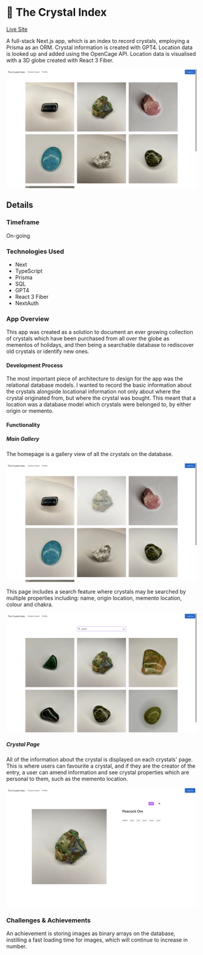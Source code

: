 # 🔮 The Crystal Index

[Live Site](www.crystalindex.co.uk)

A full-stack Next.js app, which is an index to record crystals, employing a Prisma as an ORM. Crystal information is created with GPT4. Location data is looked up and added using the OpenCage API. Location data is visualised with a 3D globe created with React 3 Fiber.

![main gallery]('./../public/project-images/gallery.jpeg)

## Details

### Timeframe

On-going

### Technologies Used

* Next
* TypeScript
* Prisma
* SQL
* GPT4
* React 3 Fiber
* NextAuth

### App Overview

This app was created as a solution to document an ever growing collection of crystals which have been purchased from all over the globe as mementos of holidays, and then being a searchable database to rediscover old crystals or identify new ones.

#### Development Process

The most important piece of architecture to design for the app was the relational database models.
I wanted to record the basic information about the crystals alongside locational information not only about where the crystal originated from, but where the crystal was bought. This meant that a location was a database model which crystals were belonged to, by either origin or memento.

#### Functionality

##### Main Gallery

The homepage is a gallery view of all the crystals on the database.

![main gallery view]('./../public/project-images/gallery-view.jpeg)

This page includes a search feature where crystals may be searched by multiple properties including: name, origin location, memento location, colour and chakra.

![search](./public/project-images/search.jpeg)

##### Crystal Page

All of the information about the crystal is displayed on each crystals' page. This is where users can favourite a crystal, and if they are the creator of the entry, a user can amend information and see crystal properties which are personal to them, such as the memento location.

![crystal view]('./../public/project-images/crystal-view.jpeg)

### Challenges & Achievements

An achievement is storing images as binary arrays on the database, instilling a fast loading time for images, which will continue to increase in number.
